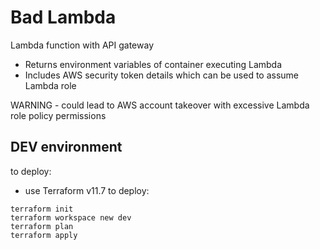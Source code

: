 # Bad Lambda

Lambda function with API gateway
* Returns environment variables of container executing Lambda
* Includes AWS security token details which can be used to assume Lambda role

WARNING - could lead to AWS account takeover with excessive Lambda role policy permissions

## DEV environment

to deploy:

* use Terraform v11.7 to deploy:

```
terraform init
terraform workspace new dev
terraform plan
terraform apply
```

